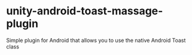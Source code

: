 # unity-android-toast-massage-plugin
Simple plugin for Android that allows you to use the native Android Toast class
